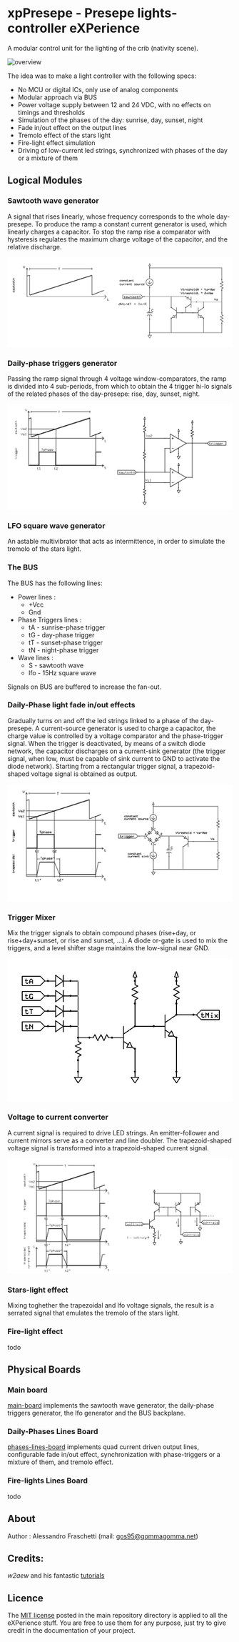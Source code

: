 # xpPresepe - Presepe lights-controller eXPerience
A modular control unit  for the lighting of the crib (nativity scene).

![overview](images/presepe-controller.jpg)

The idea was to make a light controller with the following specs:
- No MCU or digital ICs, only use of analog components
- Modular approach via BUS
- Power voltage supply between 12 and 24 VDC, with no effects on timings and thresholds
- Simulation of the phases of the day: sunrise, day, sunset, night
- Fade in/out effect on the output lines
- Tremolo effect of the stars light
- Fire-light effect simulation
- Driving of low-current led strings, synchronized with phases of the day or a mixture of them


## Logical Modules

### Sawtooth wave generator
A signal that rises linearly, whose frequency corresponds to the whole day-presepe.
To produce the ramp a constant current generator is used, which linearly charges a capacitor.
To stop the ramp rise a comparator with hysteresis regulates the maximum charge voltage of the capacitor, and the relative discharge.

![overview](images/presepe-sawtooth.jpg)

### Daily-phase triggers generator
Passing the ramp signal through 4 voltage window-comparators, the ramp is divided into 4 sub-periods,
from which to obtain the 4 trigger hi-lo signals of the related phases of the day-presepe: rise, day, sunset, night.

![overview](images/presepe-trigger.jpg)

### LFO square wave generator
An astable multivibrator that acts as intermittence, in order to simulate the tremolo of the stars light.

### The BUS
The BUS has the following lines:
* Power lines :
	* +Vcc
	* Gnd
* Phase Triggers lines :
	* tA - sunrise-phase trigger
	* tG - day-phase  trigger
	* tT - sunset-phase trigger
	* tN - night-phase trigger
* Wave lines :
	* S - sawtooth wave
	* lfo - 15Hz square wave

Signals on BUS are buffered to increase the fan-out.

### Daily-Phase light fade in/out effects
Gradually turns on and off the led strings linked to a phase of the day-presepe.
A current-source generator is used to charge a capacitor, the charge value is controlled by a voltage comparator and the phase-trigger signal.
When the trigger is deactivated, by means of a switch diode  network, the capacitor discharges on a current-sink generator
(the trigger signal, when low, must be capable of sink current to GND to activate the diode network).
Starting from a rectangular trigger signal, a trapezoid-shaped voltage signal is obtained as output.

![overview](images/presepe-trapezoidal.jpg)

### Trigger Mixer
Mix the trigger signals to obtain compound phases (rise+day, or rise+day+sunset, or rise and sunset, ...).
A diode or-gate is used to mix the triggers, and a level shifter stage maintains the low-signal near GND.

![overview](images/presepe-tmixer.jpg)

### Voltage to current converter
A current signal is required to drive LED strings. An emitter-follower and current mirrors serve as a converter and line doubler.
The trapezoid-shaped voltage signal is transformed into a trapezoid-shaped current signal.

![overview](images/presepe-mirrors.jpg)

### Stars-light effect
Mixing toghether the trapezoidal and lfo voltage signals, the result is a serrated signal that emulates the tremolo of the stars light.

### Fire-light effect
todo


## Physical Boards

### Main board
[main-board](main-board) implements the sawtooth wave generator, the daily-phase triggers generator, the lfo generator and the BUS backplane.

### Daily-Phases Lines Board
[phases-lines-board](phases-lines-board) implements quad current driven output lines, configurable fade in/out effect,
synchronization with phase-triggers or a mixture of them, and tremolo effect.

### Fire-lights Lines Board
todo


## About
Author : Alessandro Fraschetti (mail: [gos95@gommagomma.net](mailto:gos95@gommagomma.net))


## Credits:
*w2aew* and his fantastic [tutorials](https://www.youtube.com/channel/UCiqd3GLTluk2s_IBt7p_LjA)


## Licence
The [MIT license](LICENSE) posted in the main repository directory is applied to all the eXPerience stuff.
You are free to use them for any purpose, just try to give credit in the documentation of your project.